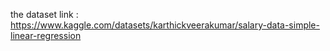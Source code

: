 the dataset link : https://www.kaggle.com/datasets/karthickveerakumar/salary-data-simple-linear-regression
